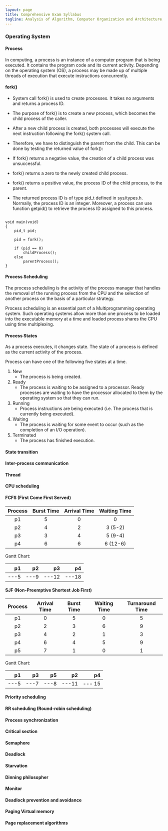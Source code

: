 ```yaml
---
layout: page
title: Comprehensive Exam Syllabus
tagline: Analysis of Algorithm, Computer Organization and Architecture, Operating System
---
```


### Operating System

#### Process

In computing, a process is an instance of a computer program that is being executed. It contains the program code and its current activity. Depending on the operating system (OS), a process may be made up of multiple threads of execution that execute instructions concurrently.

#### fork()

- System call fork() is used to create processes. It takes no arguments and returns a process ID. 
- The purpose of fork() is to create a new process, which becomes the child process of the caller. 
- After a new child process is created, both processes will execute the next instruction following the fork() system call. 
- Therefore, we have to distinguish the parent from the child. This can be done by testing the returned value of fork():

- If fork() returns a negative value, the creation of a child process was unsuccessful.
- fork() returns a zero to the newly created child process.
- fork() returns a positive value, the process ID of the child process, to the parent. 

- The returned process ID is of type pid_t defined in sys/types.h. Normally, the process ID is an integer. Moreover, a process can use function getpid() to retrieve the process ID assigned to this process.

<pre><code>
void main(void)
{
    pid_t pid;

    pid = fork();
    
    if (pid == 0) 
        childProcess();
    else 
        parentProcess();
}
</code></pre>

#### Process Scheduling

The process scheduling is the activity of the process manager that handles the removal of the running process from the CPU and the selection of another process on the basis of a particular strategy.

Process scheduling is an essential part of a Multiprogramming operating system. Such operating systems allow more than one process to be loaded into the executable memory at a time and loaded process shares the CPU using time multiplexing.

#### Process States

As a process executes, it changes state. The state of a process is defined as the current activity of the process.

Process can have one of the following five states at a time.

1. New
    + The process is being created.
2. Ready
    + The process is waiting to be assigned to a processor. Ready processes are waiting to have the processor allocated to them by the operating system so that they can run.
3. Running
    + Process instructions are being executed (i.e. The process that is currently being executed).
4. Waiting
    + The process is waiting for some event to occur (such as the completion of an I/O operation).
5. Terminated
    + The process has finished execution.

#### State transition


#### Inter-process communication


#### Thread


#### CPU scheduling


#### FCFS (First Come First Served)

|Process| Burst Time | Arrival Time | Waiting Time |
|:---:|:---:|:---:| :---: |
| p1 | 5 | 0 | 0        |
| p2 | 4 | 2 | 3 (5-2)  | 
| p3 | 3 | 4 | 5 (9-4)  |
| p4 | 6 | 6 | 6 (12-6) |

Gantt Chart:

| p1 | p2 | p3 | p4 |
| ---: | ---: | ---: | ---: |
| ---5 | ---9 | ---12 | ---18 |

#### SJF (Non-Preemptive Shortest Job First)

|Process| Arrival Time | Burst Time | Waiting Time | Turnaround Time |
|:---:|:---:|:---:| :---: | :---: |
| p1 | 0 | 5 | 0  | 5 |
| p2 | 2 | 3 | 6  | 9 |
| p3 | 4 | 2 | 1  | 3 |
| p4 | 6 | 4 | 5  | 9 |
| p5 | 7 | 1 | 0  | 1 |

Gantt Chart:

| p1 | p3 | p5 | p2 | p4 |
| ---: | ---: | ---: | ---: | ---: |
| ---5 | ---7 | ---8 | ---11 | --- 15 |

#### Priority scheduling


#### RR scheduling (Round-robin scheduling)


#### Process synchronization


#### Critical section


#### Semaphore


#### Deadlock


#### Starvation


#### Dinning philosopher


#### Monitor


#### Deadlock prevention and avoidance


#### Paging Virtual memory


#### Page replacement algorithms
